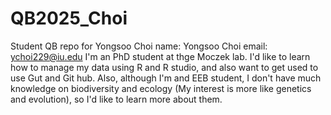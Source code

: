 # QB2025_Choi
Student QB repo for Yongsoo Choi
name: Yongsoo Choi
email: ychoi229@iu.edu
I'm an PhD student at thge Moczek lab. I'd like to learn how to manage my data using R and R studio, and also want to get used to use Gut and Git hub.
Also, although I'm and EEB student, I don't have much knowledge on biodiversity and ecology (My interest is more like genetics and evolution), so I'd like to learn more about them. 
